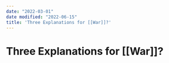 ```yaml
---
date: "2022-03-01"
date modified: "2022-06-15"
title: 'Three Explanations for [[War]]?'
---
```


# Three Explanations for [[War]]?
